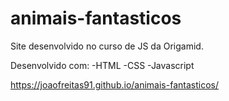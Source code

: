 # animais-fantasticos
Site desenvolvido no curso de JS da Origamid.

Desenvolvido com: 
  -HTML
  -CSS
  -Javascript

https://joaofreitas91.github.io/animais-fantasticos/

